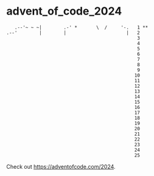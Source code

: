 # advent_of_code_2024

       .--'~ ~ ~|        .-' *       \  /     '-.   1 **
    .--'        |        |                      |   2 
                                                    3
                                                    4
                                                    5
                                                    6
                                                    7
                                                    8
                                                    9
                                                   10
                                                   11
                                                   12
                                                   13
                                                   14
                                                   15
                                                   16
                                                   17
                                                   18
                                                   19
                                                   20
                                                   21
                                                   22
                                                   23
                                                   24
                                                   25

Check out https://adventofcode.com/2024.
